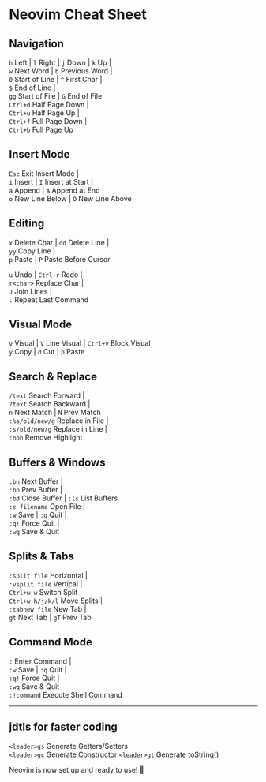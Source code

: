 # **Neovim Cheat Sheet**

## **Navigation**
`h` Left | `l` Right | `j` Down | `k` Up |  
`w` Next Word | `b` Previous Word |   
`0` Start of Line | `^` First Char |  
`$` End of Line |  
`gg` Start of File | `G` End of File    
`Ctrl+d` Half Page Down |  
`Ctrl+u` Half Page Up |  
`Ctrl+f` Full Page Down |  
`Ctrl+b` Full Page Up   

## **Insert Mode**  
`Esc` Exit Insert Mode |   
`i` Insert | `I` Insert at Start |  
`a` Append | `A` Append at End |   
`o` New Line Below | `O` New Line Above   

## **Editing**
`x` Delete Char | `dd` Delete Line |  
`yy` Copy Line |   
`p` Paste | `P` Paste Before Cursor   

`u` Undo | `Ctrl+r` Redo |   
`r<char>` Replace Char |   
`J` Join Lines |   
`.` Repeat Last Command    

## **Visual Mode**  
`v` Visual | `V` Line Visual | `Ctrl+v` Block Visual    
`y` Copy | `d` Cut | `p` Paste    

## **Search & Replace**  
`/text` Search Forward |   
`?text` Search Backward |   
`n` Next Match | `N` Prev Match    
`:%s/old/new/g` Replace in File |   
`:s/old/new/g` Replace in Line |   
`:noh` Remove Highlight    

## **Buffers & Windows**
`:bn` Next Buffer |   
`:bp` Prev Buffer |   
`:bd` Close Buffer | `:ls` List Buffers    
`:e filename` Open File |   
`:w` Save | `:q` Quit |   
`:q!` Force Quit |   
`:wq` Save & Quit      

## **Splits & Tabs**
`:split file` Horizontal |   
`:vsplit file` Vertical |   
`Ctrl+w w` Switch Split    
`Ctrl+w h/j/k/l` Move Splits |   
`:tabnew file` New Tab |   
`gt` Next Tab | `gT` Prev Tab    

## **Command Mode**  
`:` Enter Command |   
`:w` Save | `:q` Quit |   
`:q!` Force Quit |   
`:wq` Save & Quit    
`:!command` Execute Shell Command    

 ----    

## **jdtls for faster coding**    
`<leader>gs` Generate Getters/Setters    
`<leader>gc` Generate Constructor
`<leader>gt` Generate toString()

Neovim is now set up and ready to use! 🚀

